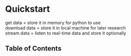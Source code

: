 # Quickstart

get data = store it in memory for python to use \
download data = store it in local machine for later research \
stream data = listen to real-time data and store it optionally

## Table of Contents
```{tableofcontents}
```
